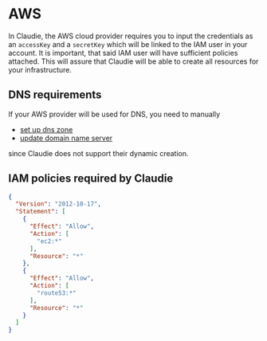 # AWS

In Claudie, the AWS cloud provider requires you to input the credentials as an `accessKey` and a `secretKey` which will be linked to the IAM user in your account. It is important, that said IAM user will have sufficient policies attached. This will assure that Claudie will be able to create all resources for your infrastructure.

## DNS requirements

If your AWS provider will be used for DNS, you need to manually

- [set up dns zone](https://aws.amazon.com/route53/)
- [update domain name server](https://docs.aws.amazon.com/Route53/latest/DeveloperGuide/GetInfoAboutHostedZone.html)

since Claudie does not support their dynamic creation.

## IAM policies required by Claudie

```json
{
  "Version": "2012-10-17",
  "Statement": [
    {
      "Effect": "Allow",
      "Action": [
        "ec2:*"
      ],
      "Resource": "*"
    },
    {
      "Effect": "Allow",
      "Action": [
        "route53:*"
      ],
      "Resource": "*"
    }
  ]
}
```
